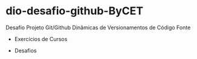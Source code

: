 # dio-desafio-github-ByCET
Desafio Projeto Git/Github Dinâmicas de Versionamentos de Código Fonte

- Exercícios de Cursos

- Desafios
